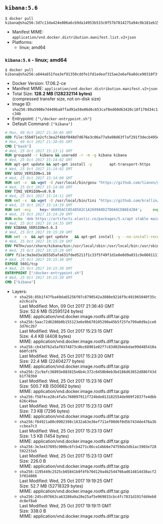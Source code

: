 ## `kibana:5.6`

```console
$ docker pull kibana@sha256:3d7c13da424e806a6cb9da14953b533c0f57b7814275a94c9b181eb159d2c5fd
```

-	Manifest MIME: `application/vnd.docker.distribution.manifest.list.v2+json`
-	Platforms:
	-	linux; amd64

### `kibana:5.6` - linux; amd64

```console
$ docker pull kibana@sha256:a844a651fea3ef91350cddfe1fd1edeaf315ae2e6af6a0dce90310f3ffa39459
```

-	Docker Version: 17.06.2-ce
-	Manifest MIME: `application/vnd.docker.distribution.manifest.v2+json`
-	Total Size: **128.2 MB (128232114 bytes)**  
	(compressed transfer size, not on-disk size)
-	Image ID: `sha256:89a5908e7d449ba8ffad91e58e06d6c653caf0ed60d63420c18f170d34c1c34b`
-	Entrypoint: `["\/docker-entrypoint.sh"]`
-	Default Command: `["kibana"]`

```dockerfile
# Mon, 09 Oct 2017 21:30:05 GMT
ADD file:55b071e2cfc3ea2f4bbf048d7d676e3c06a77a9a98d63f7af291f3decb495ec8 in / 
# Mon, 09 Oct 2017 21:30:05 GMT
CMD ["bash"]
# Wed, 25 Oct 2017 15:13:11 GMT
RUN groupadd -r kibana && useradd -r -m -g kibana kibana
# Wed, 25 Oct 2017 15:14:02 GMT
RUN apt-get update && apt-get install -y 		apt-transport-https 		ca-certificates 		wget 		libfontconfig 		libfreetype6 	--no-install-recommends && rm -rf /var/lib/apt/lists/*
# Wed, 25 Oct 2017 15:14:02 GMT
ENV GOSU_VERSION=1.10
# Wed, 25 Oct 2017 15:14:08 GMT
RUN set -x 	&& wget -O /usr/local/bin/gosu "https://github.com/tianon/gosu/releases/download/$GOSU_VERSION/gosu-$(dpkg --print-architecture)" 	&& wget -O /usr/local/bin/gosu.asc "https://github.com/tianon/gosu/releases/download/$GOSU_VERSION/gosu-$(dpkg --print-architecture).asc" 	&& export GNUPGHOME="$(mktemp -d)" 	&& gpg --keyserver ha.pool.sks-keyservers.net --recv-keys B42F6819007F00F88E364FD4036A9C25BF357DD4 	&& gpg --batch --verify /usr/local/bin/gosu.asc /usr/local/bin/gosu 	&& rm -rf "$GNUPGHOME" /usr/local/bin/gosu.asc 	&& chmod +x /usr/local/bin/gosu 	&& gosu nobody true
# Wed, 25 Oct 2017 15:14:08 GMT
ENV TINI_VERSION=v0.9.0
# Wed, 25 Oct 2017 15:14:11 GMT
RUN set -x 	&& wget -O /usr/local/bin/tini "https://github.com/krallin/tini/releases/download/$TINI_VERSION/tini" 	&& wget -O /usr/local/bin/tini.asc "https://github.com/krallin/tini/releases/download/$TINI_VERSION/tini.asc" 	&& export GNUPGHOME="$(mktemp -d)" 	&& gpg --keyserver ha.pool.sks-keyservers.net --recv-keys 6380DC428747F6C393FEACA59A84159D7001A4E5 	&& gpg --batch --verify /usr/local/bin/tini.asc /usr/local/bin/tini 	&& rm -rf "$GNUPGHOME" /usr/local/bin/tini.asc 	&& chmod +x /usr/local/bin/tini 	&& tini -h
# Wed, 25 Oct 2017 15:14:19 GMT
RUN set -ex; 	key='46095ACC8548582C1A2699A9D27D666CD88E42B4'; 	export GNUPGHOME="$(mktemp -d)"; 	gpg --keyserver ha.pool.sks-keyservers.net --recv-keys "$key"; 	gpg --export "$key" > /etc/apt/trusted.gpg.d/elastic.gpg; 	rm -rf "$GNUPGHOME"; 	apt-key list
# Wed, 25 Oct 2017 15:14:20 GMT
RUN echo 'deb https://artifacts.elastic.co/packages/5.x/apt stable main' > /etc/apt/sources.list.d/kibana.list
# Wed, 25 Oct 2017 19:14:35 GMT
ENV KIBANA_VERSION=5.6.3
# Wed, 25 Oct 2017 19:15:28 GMT
RUN set -x 	&& apt-get update 	&& apt-get install -y --no-install-recommends kibana=$KIBANA_VERSION 	&& rm -rf /var/lib/apt/lists/* 		&& sed -ri "s!^(\#\s*)?(server\.host:).*!\2 '0.0.0.0'!" /etc/kibana/kibana.yml 	&& grep -q "^server\.host: '0.0.0.0'\$" /etc/kibana/kibana.yml 		&& sed -ri "s!^(\#\s*)?(elasticsearch\.url:).*!\2 'http://elasticsearch:9200'!" /etc/kibana/kibana.yml 	&& grep -q "^elasticsearch\.url: 'http://elasticsearch:9200'\$" /etc/kibana/kibana.yml
# Wed, 25 Oct 2017 19:15:29 GMT
ENV PATH=/usr/share/kibana/bin:/usr/local/sbin:/usr/local/bin:/usr/sbin:/usr/bin:/sbin:/bin
# Wed, 25 Oct 2017 19:15:29 GMT
COPY file:9a3ed3a1655d5afa631fded5211f1c33f5f49f1d1e0e0d9a031c9e8601111f05 in / 
# Wed, 25 Oct 2017 19:15:30 GMT
EXPOSE 5601/tcp
# Wed, 25 Oct 2017 19:15:30 GMT
ENTRYPOINT ["/docker-entrypoint.sh"]
# Wed, 25 Oct 2017 19:15:30 GMT
CMD ["kibana"]
```

-	Layers:
	-	`sha256:85b1f47fba49da65256f07c8790542a3880e9216f9c491965040f35ce2c6ca7a`  
		Last Modified: Mon, 09 Oct 2017 21:36:40 GMT  
		Size: 52.6 MB (52595124 bytes)  
		MIME: application/vnd.docker.image.rootfs.diff.tar.gzip
	-	`sha256:5aac72d6286b0b155123e6e9b670105290a45b5f25fe799a0d9a1ce63d76c2b7`  
		Last Modified: Wed, 25 Oct 2017 15:23:15 GMT  
		Size: 4.4 KB (4408 bytes)  
		MIME: application/vnd.docker.image.rootfs.diff.tar.gzip
	-	`sha256:cb43d762a5af0374873c0bc68901e02f7c83d02b4ebdae99d485410a660fc8f6`  
		Last Modified: Wed, 25 Oct 2017 15:23:20 GMT  
		Size: 22.4 MB (22404277 bytes)  
		MIME: application/vnd.docker.image.rootfs.diff.tar.gzip
	-	`sha256:21c9afc36893e883815e6b4c372c6458b0eb3bd186d63852d886f43db1f783b0`  
		Last Modified: Wed, 25 Oct 2017 15:23:16 GMT  
		Size: 500.7 KB (500662 bytes)  
		MIME: application/vnd.docker.image.rootfs.diff.tar.gzip
	-	`sha256:f58f4ce28c4fa5c760097911f724bde013182554de989f2837fe4dbb626c49aa`  
		Last Modified: Wed, 25 Oct 2017 15:23:13 GMT  
		Size: 7.3 KB (7296 bytes)  
		MIME: application/vnd.docker.image.rootfs.diff.tar.gzip
	-	`sha256:f84921a80c0902398c1632a63e36ef711ef00d6f0d5b7434de476a3bccbea7c3`  
		Last Modified: Wed, 25 Oct 2017 15:23:13 GMT  
		Size: 1.5 KB (1454 bytes)  
		MIME: application/vnd.docker.image.rootfs.diff.tar.gzip
	-	`sha256:3e3e437895c900bc6fcb4271c86ca14bb6e74759da3db1ac3903e728592233a5`  
		Last Modified: Wed, 25 Oct 2017 15:23:13 GMT  
		Size: 226.0 B  
		MIME: application/vnd.docker.image.rootfs.diff.tar.gzip
	-	`sha256:1195449c2525cb65841b0f4fb70d129a4b2544766ad614814d38acf25f01d806`  
		Last Modified: Wed, 25 Oct 2017 19:19:25 GMT  
		Size: 52.7 MB (52718329 bytes)  
		MIME: application/vnd.docker.image.rootfs.diff.tar.gzip
	-	`sha256:245cd97663ca63280a9a28e25af5e969833cbc4fc7831d191fdd4eb0dc8ef8a8`  
		Last Modified: Wed, 25 Oct 2017 19:19:11 GMT  
		Size: 338.0 B  
		MIME: application/vnd.docker.image.rootfs.diff.tar.gzip
